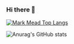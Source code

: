 ### Hi there 👋

[![Mark Mead Top Langs](https://github-readme-stats.vercel.app/api/top-langs/?username=skalanter&layout=compact&theme=dark)](https://github.com/anuraghazra/github-readme-stats)

![Anurag's GitHub stats](https://github-readme-stats.vercel.app/api/?username=skalanter&show_icons=true&title_color=fff&icon_color=0719a3&text_color=9f9f9f&bg_color=000000)

<!--
![SKALANTER](https://pbs.twimg.com/profile_banners/320268917/1612536281/1500x500)

**skalanter/skalanter** is a ✨ _special_ ✨ repository because its `README.md` (this file) appears on your GitHub profile.

Here are some ideas to get you started:

- 🔭 I’m currently working on ...
- 🌱 I’m currently learning ...
- 👯 I’m looking to collaborate on ...
- 🤔 I’m looking for help with ...
- 💬 Ask me about ...
- 📫 How to reach me: ...
- 😄 Pronouns: ...
- ⚡ Fun fact: ...
-->
